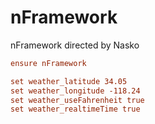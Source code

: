 # nFramework
 nFramework directed by Nasko


```cfg
ensure nFramework

set weather_latitude 34.05
set weather_longitude -118.24
set weather_useFahrenheit true
set weather_realtimeTime true